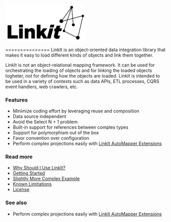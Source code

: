 <img src="https://raw.githubusercontent.com/cbcrc/LinkIt/master/logo.png" width="250" title="LinkIt Logo">
 
===============
LinkIt is an object-oriented data integration library that makes it easy to load different kinds of objects and link them together. 

LinkIt is not an object-relational mapping framework. It can be used for orchestrating the loading of objects and for linking the loaded objects togheter, not for defining how the objects are loaded. LinkIt is intended to be used in a variety of contexts such as data APIs, ETL processes, CQRS event handlers, web crawlers, etc.

### Features
- Minimize coding effort by leveraging reuse and composition
- Data source independent
- Avoid the Select N + 1 problem
- Built-in support for references between complex types
- Support for polymorphism out of the box
- Favor convention over configuration
- Perform complex projections easily with [LinkIt AutoMapper Extensions](https://github.com/cbcrc/LinkIt.AutoMapperExtensions)

### Read more
- [Why Should I Use LinkIt?](docs/why-without-how.md)
- [Getting Started](docs/getting-started.md)
- [Slightly More Complex Example](docs/slightly-more-complex-example.md)
- [Known Limitations](docs/known-limitations.md)
- [License](LICENSE.txt)

### See also
- Perform complex projections easily with [LinkIt AutoMapper Extensions](https://github.com/cbcrc/LinkIt.AutoMapperExtensions)